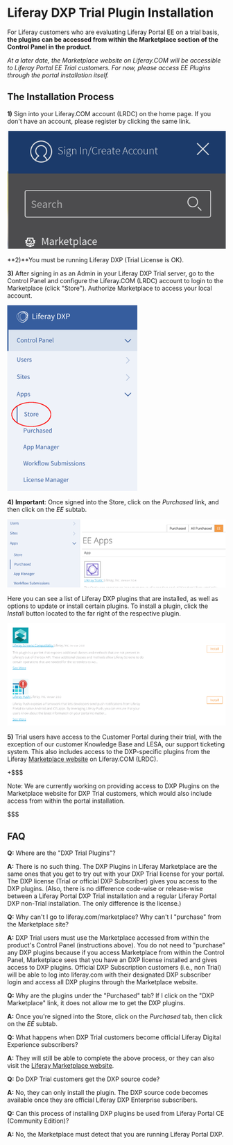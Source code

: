 # Liferay DXP Trial Plugin Installation

For Liferay customers who are evaluating Liferay Portal EE on a trial
basis, **the plugins can be accessed from within the Marketplace section
of the Control Panel in the product**. 

*At a later date, the Marketplace website on Liferay.COM will be accessible to
Liferay Portal EE Trial customers. For now, please access EE Plugins through the
portal installation itself.*  

## The Installation Process

**1)** Sign into your Liferay.COM account (LRDC) on the home page. If you
don't have an account, please register by clicking the same link. 

![Click the hamburger menu to sign in or create an account.](../../images-dxp/liferay-com-sign-in.png)

**2)**You must be running Liferay DXP (Trial License is OK).


**3)** After signing in as an Admin in your Liferay DXP Trial
server, go to the Control Panel and configure the Liferay.COM (LRDC)
account to login to the Marketplace (click "Store"). Authorize Marketplace to
access your local account.

![Click the *Store* link and authorize Marketplace to access your local account.](../../images-dxp/dxp-store-link.png)

**4)** **Important**: Once signed into the Store, click on the *Purchased* link,
and then click on the *EE* subtab.

![The trial plugins are available as plugins already purchased.](../../images-dxp/dxp-store-ee.png)

Here you can see a list of Liferay DXP plugins that are installed, as well as
options to update or install certain plugins. To install a plugin, click the
*Install* button located to the far right of the respective plugin.

![Click the *Install* button to install a plugin.](../../images-dxp/dxp-store-install.png)

**5)** Trial users have access to the Customer Portal during their trial, with
the exception of our customer Knowledge Base and LESA, our support ticketing
system. This also includes access to the DXP-specific plugins from the Liferay
[Marketplace website](https://www.liferay.com/marketplace) on Liferay.COM
(LRDC).

+$$$

Note: We are currently working on providing access to DXP Plugins on the
Marketplace website for DXP Trial customers, which would also include
access from within the portal installation. 

$$$

## FAQ 

**Q:** Where are the "DXP Trial Plugins"?

**A:** There is no such thing. The DXP Plugins in Liferay Marketplace are
the same ones that you get to try out with your DXP Trial license for your
portal. The DXP license (Trial or official DXP Subscriber) gives you access to the
DXP plugins. (Also, there is no difference code-wise or release-wise between a
Liferay Portal DXP Trial installation and a regular Liferay Portal DXP non-Trial
installation. The only difference is the license.)

**Q:** Why can't I go to liferay.com/marketplace? Why can't I "purchase" from the
Marketplace site?

**A:** DXP Trial users must use the Marketplace accessed from within the
product's Control Panel (instructions above). You do not need to
"purchase" any DXP plugins because if you access Marketplace from within
the Control Panel, Marketplace sees that you have an DXP
license installed and gives access to DXP plugins. Official DXP
Subscription customers (i.e., non Trial) will be able to log into
liferay.com with their designated DXP subscriber login and access all DXP
plugins through the Marketplace website. 

**Q:** Why are the plugins under the "Purchased" tab? If I click on the
"DXP Marketplace" link, it does not allow me to get the DXP plugins.

**A:** Once you're signed into the Store, click on the *Purchased* tab,
then click on the *EE* subtab.

**Q:** What happens when DXP Trial customers become official Liferay
Digital Experience subscribers?

**A:** They will still be able to complete the above process, or they
can also visit the [Liferay Marketplace website](https://www.liferay.com/marketplace).

**Q:** Do DXP Trial customers get the DXP source code?

**A:** No, they can only install the plugin. The DXP source code becomes
available once they are official Liferay DXP Enterprise subscribers.

**Q:** Can this process of installing DXP plugins be used from Liferay Portal CE
(Community Edition)?

**A:** No, the Marketplace must detect that you are running Liferay Portal DXP.
